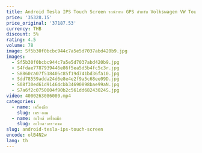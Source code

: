 ```yaml
---
title: Android Tesla IPS Touch Screen รถนําทาง GPS สําหรับ Volkswagen VW Touareg 2003-2010 พร้อมวิดีโอมัลติมีเดียเครื่องเล่น DVD
price: '35328.15'
price_original: '37187.53'
currency: THB
discount: 5%
rating: 4.5
volume: 78
image: Sf5b30f0bcbc944c7a5e5d7037abd420b9.jpg
images:
  - Sf5b30f0bcbc944c7a5e5d7037abd420b9.jpg
  - S4fdae7787939446e86f5ea5d5b4fc5c3r.jpg
  - S8860ca07f518405c85f19d741bd36fa10.jpg
  - Sdd78559adda24d6e8e4e2f9a5c68ee09D.jpg
  - S08f30ed61d91464cbb34690898bae99aN.jpg
  - S7a6f2c0750004f90b2c561dd68243024S.jpg
video: 4000263086080.mp4
categories:
  - name: เครื่องมือ
    slug: เคร-องม
  - name: อะไหล่ เครื่องมือ
    slug: อะไหล-เคร-องม
slug: android-tesla-ips-touch-screen
encode: olB4N2w
lang: th
---
```

  